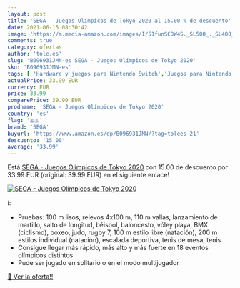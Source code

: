 ```yaml
---
layout: post
title: 'SEGA - Juegos Olímpicos de Tokyo 2020 al 15.00 % de descuento'
date: 2021-06-15 08:30:42
image: 'https://m.media-amazon.com/images/I/51funSCDW4S._SL500_._SL400_.jpg'
comments: true
category: ofertas
author: 'tole.es'
slug: 'B096931JMN-es SEGA - Juegos Olímpicos de Tokyo 2020'
sku: 'B096931JMN-es'
tags: [ 'Hardware y juegos para Nintendo Switch','Juegos para Nintendo Switch','Videojuegos','sega', ]
actualPrice: 33.99 EUR
currency: EUR
price: 33.99
comparePrice: 39.99 EUR
prodname: 'SEGA - Juegos Olímpicos de Tokyo 2020'
country: 'es'
flag: '🇪🇸'
brand: 'SEGA'
buyurl: 'https://www.amazon.es/dp/B096931JMN/?tag=tolees-21'
descuento: '15.00'
average: '33.99'
---
```


Está [SEGA - Juegos Olímpicos de Tokyo 2020](https://www.amazon.es/dp/B096931JMN/?tag=tolees-21) con 15.00 de descuento por 33.99 EUR (original: 39.99 EUR) en el siguiente enlace!

[![SEGA - Juegos Olímpicos de Tokyo 2020](https://m.media-amazon.com/images/I/51funSCDW4S._SL500_._SL400_.jpg)](https://www.amazon.es/dp/B096931JMN/?tag=tolees-21)

ℹ️:

- Pruebas: 100 m lisos, relevos 4x100 m, 110 m vallas, lanzamiento de martillo, salto de longitud, béisbol, baloncesto, vóley playa, BMX (ciclismo), boxeo, judo, rugby 7, 100 m estilo libre (natación), 200 m estilos individual (natación), escalada deportiva, tenis de mesa, tenis
- Consigue llegar más rápido, más alto y más fuerte en 18 eventos olímpicos distintos
- Pude ser jugado en solitario o en el modo multijugador

[🛒 Ver la oferta!!](https://www.amazon.es/dp/B096931JMN/?tag=tolees-21)
